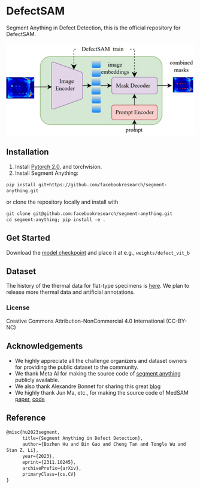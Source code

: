 # DefectSAM
Segment Anything in Defect Detection, this is the official repository for DefectSAM.

![img](./imgs/DefectSAM-model.png)



## Installation
1. Install [Pytorch 2.0](https://pytorch.org/get-started/locally/), and torchvision.
2. Install Segment Anything:

```
pip install git+https://github.com/facebookresearch/segment-anything.git
```

or clone the repository locally and install with

```
git clone git@github.com:facebookresearch/segment-anything.git
cd segment-anything; pip install -e .
```


## Get Started
Download the [model checkpoint](https://drive.google.com/file/d/1VX8O7R7UCUg8In9SShLxK1lVRi97luEf/view?usp=sharing) and place it at e.g., `weights/defect_vit_b`

## Dataset
The history of the thermal data for flat-type specimens is [here](https://github.com/bozhenhhu/Deep-Learning-Models-for-Defect-Detection). We plan to release more thermal data and artificial annotations.

### License
Creative Commons Attribution-NonCommercial 4.0 International (CC-BY-NC)


## Acknowledgements
- We highly appreciate all the challenge organizers and dataset owners for providing the public dataset to the community.
- We thank Meta AI for making the source code of [segment anything](https://github.com/facebookresearch/segment-anything) publicly available.
- We also thank Alexandre Bonnet for sharing this great [blog](https://encord.com/blog/learn-how-to-fine-tune-the-segment-anything-model-sam/)
- We highly thank Jun Ma, etc., for making the source code of MedSAM [paper](https://arxiv.org/abs/2304.12306), [code](https://github.com/bowang-lab/MedSAM)

## Reference
```
@misc{hu2023segment,
      title={Segment Anything in Defect Detection}, 
      author={Bozhen Hu and Bin Gao and Cheng Tan and Tongle Wu and Stan Z. Li},
      year={2023},
      eprint={2311.10245},
      archivePrefix={arXiv},
      primaryClass={cs.CV}
}
```
